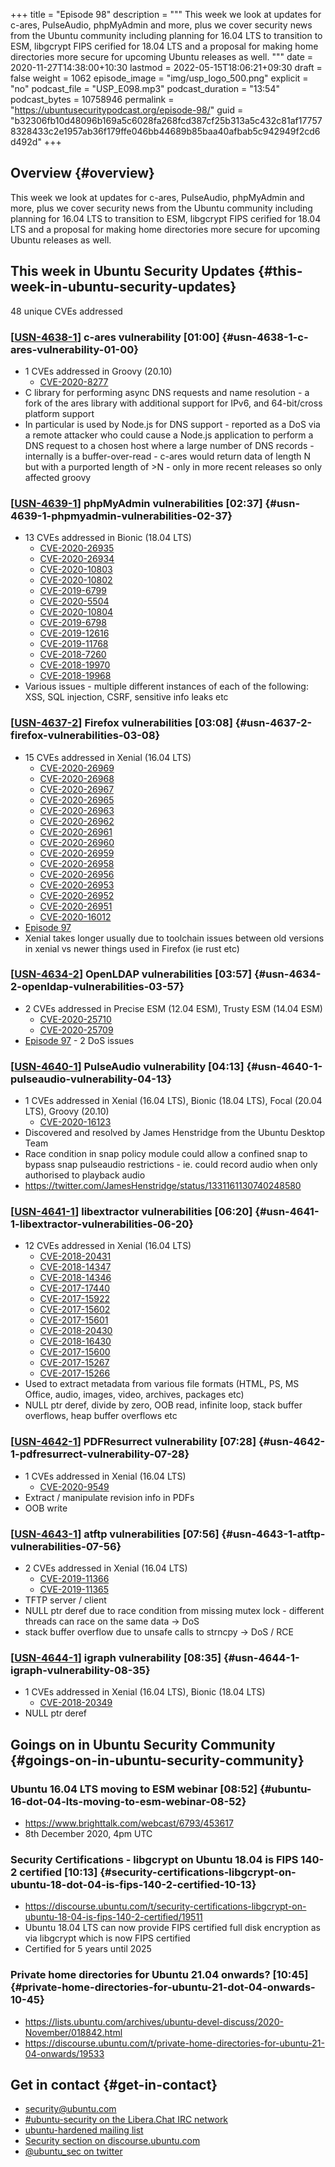 +++
title = "Episode 98"
description = """
  This week we look at updates for c-ares, PulseAudio, phpMyAdmin and more,
  plus we cover security news from the Ubuntu community including planning
  for 16.04 LTS to transition to ESM, libgcrypt FIPS cerified for 18.04 LTS
  and a proposal for making home directories more secure for upcoming Ubuntu
  releases as well.
  """
date = 2020-11-27T14:38:00+10:30
lastmod = 2022-05-15T18:06:21+09:30
draft = false
weight = 1062
episode_image = "img/usp_logo_500.png"
explicit = "no"
podcast_file = "USP_E098.mp3"
podcast_duration = "13:54"
podcast_bytes = 10758946
permalink = "https://ubuntusecuritypodcast.org/episode-98/"
guid = "b32306fb10d48096b169a5c6028fa268fcd387cf25b313a5c432c81af177578328433c2e1957ab36f179ffe046bb44689b85baa40afbab5c942949f2cd6d492d"
+++

## Overview {#overview}

This week we look at updates for c-ares, PulseAudio, phpMyAdmin and more,
plus we cover security news from the Ubuntu community including planning
for 16.04 LTS to transition to ESM, libgcrypt FIPS cerified for 18.04 LTS
and a proposal for making home directories more secure for upcoming Ubuntu
releases as well.


## This week in Ubuntu Security Updates {#this-week-in-ubuntu-security-updates}

48 unique CVEs addressed


### [[USN-4638-1](https://ubuntu.com/security/notices/USN-4638-1)] c-ares vulnerability [01:00] {#usn-4638-1-c-ares-vulnerability-01-00}

-   1 CVEs addressed in Groovy (20.10)
    -   [CVE-2020-8277](https://ubuntu.com/security/CVE-2020-8277) <!-- medium -->
-   C library for performing async DNS requests and name resolution - a fork
    of the ares library with additional support for IPv6, and 64-bit/cross
    platform support
-   In particular is used by Node.js for DNS support - reported as a DoS via
    a remote attacker who could cause a Node.js application to perform a DNS
    request to a chosen host where a large number of DNS records - internally
    is a buffer-over-read - c-ares would return data of length N but with a
    purported length of &gt;N - only in more recent releases so only affected
    groovy


### [[USN-4639-1](https://ubuntu.com/security/notices/USN-4639-1)] phpMyAdmin vulnerabilities [02:37] {#usn-4639-1-phpmyadmin-vulnerabilities-02-37}

-   13 CVEs addressed in Bionic (18.04 LTS)
    -   [CVE-2020-26935](https://ubuntu.com/security/CVE-2020-26935) <!-- medium -->
    -   [CVE-2020-26934](https://ubuntu.com/security/CVE-2020-26934) <!-- medium -->
    -   [CVE-2020-10803](https://ubuntu.com/security/CVE-2020-10803) <!-- medium -->
    -   [CVE-2020-10802](https://ubuntu.com/security/CVE-2020-10802) <!-- medium -->
    -   [CVE-2019-6799](https://ubuntu.com/security/CVE-2019-6799) <!-- medium -->
    -   [CVE-2020-5504](https://ubuntu.com/security/CVE-2020-5504) <!-- medium -->
    -   [CVE-2020-10804](https://ubuntu.com/security/CVE-2020-10804) <!-- medium -->
    -   [CVE-2019-6798](https://ubuntu.com/security/CVE-2019-6798) <!-- medium -->
    -   [CVE-2019-12616](https://ubuntu.com/security/CVE-2019-12616) <!-- medium -->
    -   [CVE-2019-11768](https://ubuntu.com/security/CVE-2019-11768) <!-- medium -->
    -   [CVE-2018-7260](https://ubuntu.com/security/CVE-2018-7260) <!-- medium -->
    -   [CVE-2018-19970](https://ubuntu.com/security/CVE-2018-19970) <!-- medium -->
    -   [CVE-2018-19968](https://ubuntu.com/security/CVE-2018-19968) <!-- medium -->
-   Various issues - multiple different instances of each of the following:
    XSS, SQL injection, CSRF, sensitive info leaks etc


### [[USN-4637-2](https://ubuntu.com/security/notices/USN-4637-2)] Firefox vulnerabilities [03:08] {#usn-4637-2-firefox-vulnerabilities-03-08}

-   15 CVEs addressed in Xenial (16.04 LTS)
    -   [CVE-2020-26969](https://ubuntu.com/security/CVE-2020-26969) <!-- medium -->
    -   [CVE-2020-26968](https://ubuntu.com/security/CVE-2020-26968) <!-- medium -->
    -   [CVE-2020-26967](https://ubuntu.com/security/CVE-2020-26967) <!-- low -->
    -   [CVE-2020-26965](https://ubuntu.com/security/CVE-2020-26965) <!-- low -->
    -   [CVE-2020-26963](https://ubuntu.com/security/CVE-2020-26963) <!-- low -->
    -   [CVE-2020-26962](https://ubuntu.com/security/CVE-2020-26962) <!-- low -->
    -   [CVE-2020-26961](https://ubuntu.com/security/CVE-2020-26961) <!-- medium -->
    -   [CVE-2020-26960](https://ubuntu.com/security/CVE-2020-26960) <!-- medium -->
    -   [CVE-2020-26959](https://ubuntu.com/security/CVE-2020-26959) <!-- medium -->
    -   [CVE-2020-26958](https://ubuntu.com/security/CVE-2020-26958) <!-- medium -->
    -   [CVE-2020-26956](https://ubuntu.com/security/CVE-2020-26956) <!-- medium -->
    -   [CVE-2020-26953](https://ubuntu.com/security/CVE-2020-26953) <!-- medium -->
    -   [CVE-2020-26952](https://ubuntu.com/security/CVE-2020-26952) <!-- medium -->
    -   [CVE-2020-26951](https://ubuntu.com/security/CVE-2020-26951) <!-- medium -->
    -   [CVE-2020-16012](https://ubuntu.com/security/CVE-2020-16012) <!-- medium -->
-   [Episode 97](https://ubuntusecuritypodcast.org/episode-97/)
-   Xenial takes longer usually due to toolchain issues between old versions
    in xenial vs newer things used in Firefox (ie rust etc)


### [[USN-4634-2](https://ubuntu.com/security/notices/USN-4634-2)] OpenLDAP vulnerabilities [03:57] {#usn-4634-2-openldap-vulnerabilities-03-57}

-   2 CVEs addressed in Precise ESM (12.04 ESM), Trusty ESM (14.04 ESM)
    -   [CVE-2020-25710](https://ubuntu.com/security/CVE-2020-25710) <!-- medium -->
    -   [CVE-2020-25709](https://ubuntu.com/security/CVE-2020-25709) <!-- medium -->
-   [Episode 97](https://ubuntusecuritypodcast.org/episode-97/) - 2 DoS issues


### [[USN-4640-1](https://ubuntu.com/security/notices/USN-4640-1)] PulseAudio vulnerability [04:13] {#usn-4640-1-pulseaudio-vulnerability-04-13}

-   1 CVEs addressed in Xenial (16.04 LTS), Bionic (18.04 LTS), Focal (20.04 LTS), Groovy (20.10)
    -   [CVE-2020-16123](https://ubuntu.com/security/CVE-2020-16123) <!-- medium -->
-   Discovered and resolved by James Henstridge from the Ubuntu Desktop Team
-   Race condition in snap policy module could allow a confined snap to
    bypass snap pulseaudio restrictions - ie. could record audio when only
    authorised to playback audio
-   <https://twitter.com/JamesHenstridge/status/1331161130740248580>


### [[USN-4641-1](https://ubuntu.com/security/notices/USN-4641-1)] libextractor vulnerabilities [06:20] {#usn-4641-1-libextractor-vulnerabilities-06-20}

-   12 CVEs addressed in Xenial (16.04 LTS)
    -   [CVE-2018-20431](https://ubuntu.com/security/CVE-2018-20431) <!-- medium -->
    -   [CVE-2018-14347](https://ubuntu.com/security/CVE-2018-14347) <!-- medium -->
    -   [CVE-2018-14346](https://ubuntu.com/security/CVE-2018-14346) <!-- medium -->
    -   [CVE-2017-17440](https://ubuntu.com/security/CVE-2017-17440) <!-- medium -->
    -   [CVE-2017-15922](https://ubuntu.com/security/CVE-2017-15922) <!-- low -->
    -   [CVE-2017-15602](https://ubuntu.com/security/CVE-2017-15602) <!-- low -->
    -   [CVE-2017-15601](https://ubuntu.com/security/CVE-2017-15601) <!-- medium -->
    -   [CVE-2018-20430](https://ubuntu.com/security/CVE-2018-20430) <!-- medium -->
    -   [CVE-2018-16430](https://ubuntu.com/security/CVE-2018-16430) <!-- medium -->
    -   [CVE-2017-15600](https://ubuntu.com/security/CVE-2017-15600) <!-- medium -->
    -   [CVE-2017-15267](https://ubuntu.com/security/CVE-2017-15267) <!-- medium -->
    -   [CVE-2017-15266](https://ubuntu.com/security/CVE-2017-15266) <!-- medium -->
-   Used to extract metadata from various file formats (HTML, PS, MS Office,
    audio, images, video, archives, packages etc)
-   NULL ptr deref, divide by zero, OOB read, infinite loop, stack buffer
    overflows, heap buffer overflows etc


### [[USN-4642-1](https://ubuntu.com/security/notices/USN-4642-1)] PDFResurrect vulnerability [07:28] {#usn-4642-1-pdfresurrect-vulnerability-07-28}

-   1 CVEs addressed in Xenial (16.04 LTS)
    -   [CVE-2020-9549](https://ubuntu.com/security/CVE-2020-9549) <!-- medium -->
-   Extract / manipulate revision info in PDFs
-   OOB write


### [[USN-4643-1](https://ubuntu.com/security/notices/USN-4643-1)] atftp vulnerabilities [07:56] {#usn-4643-1-atftp-vulnerabilities-07-56}

-   2 CVEs addressed in Xenial (16.04 LTS)
    -   [CVE-2019-11366](https://ubuntu.com/security/CVE-2019-11366) <!-- medium -->
    -   [CVE-2019-11365](https://ubuntu.com/security/CVE-2019-11365) <!-- medium -->
-   TFTP server / client
-   NULL ptr deref due to race condition from missing mutex lock - different
    threads can race on the same data -&gt; DoS
-   stack buffer overflow due to unsafe calls to strncpy -&gt; DoS / RCE


### [[USN-4644-1](https://ubuntu.com/security/notices/USN-4644-1)] igraph vulnerability [08:35] {#usn-4644-1-igraph-vulnerability-08-35}

-   1 CVEs addressed in Xenial (16.04 LTS), Bionic (18.04 LTS)
    -   [CVE-2018-20349](https://ubuntu.com/security/CVE-2018-20349) <!-- medium -->
-   NULL ptr deref


## Goings on in Ubuntu Security Community {#goings-on-in-ubuntu-security-community}


### Ubuntu 16.04 LTS moving to ESM webinar [08:52] {#ubuntu-16-dot-04-lts-moving-to-esm-webinar-08-52}

-   <https://www.brighttalk.com/webcast/6793/453617>
-   8th December 2020, 4pm UTC


### Security Certifications - libgcrypt on Ubuntu 18.04 is FIPS 140-2 certified [10:13] {#security-certifications-libgcrypt-on-ubuntu-18-dot-04-is-fips-140-2-certified-10-13}

-   <https://discourse.ubuntu.com/t/security-certifications-libgcrypt-on-ubuntu-18-04-is-fips-140-2-certified/19511>
-   Ubuntu 18.04 LTS can now provide FIPS certified full disk encryption as via libgcrypt which is now FIPS certified
-   Certified for 5 years until 2025


### Private home directories for Ubuntu 21.04 onwards? [10:45] {#private-home-directories-for-ubuntu-21-dot-04-onwards-10-45}

-   <https://lists.ubuntu.com/archives/ubuntu-devel-discuss/2020-November/018842.html>
-   <https://discourse.ubuntu.com/t/private-home-directories-for-ubuntu-21-04-onwards/19533>


## Get in contact {#get-in-contact}

-   [security@ubuntu.com](mailto:security@ubuntu.com)
-   [#ubuntu-security on the Libera.Chat IRC network](https://libera.chat)
-   [ubuntu-hardened mailing list](https://lists.ubuntu.com/mailman/listinfo/ubuntu-hardened)
-   [Security section on discourse.ubuntu.com](https://discourse.ubuntu.com/c/security)
-   [@ubuntu_sec on twitter](https://twitter.com/ubuntu_sec)